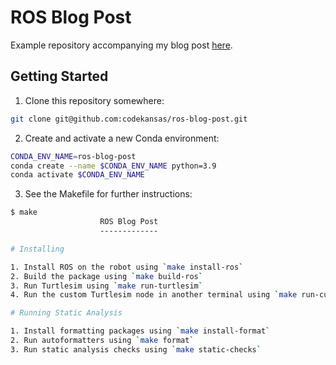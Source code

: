 # ROS Blog Post

Example repository accompanying my blog post [here](https://ben.bolte.cc/ros).

## Getting Started

1. Clone this repository somewhere:

```bash
git clone git@github.com:codekansas/ros-blog-post.git
```

2. Create and activate a new Conda environment:

```bash
CONDA_ENV_NAME=ros-blog-post
conda create --name $CONDA_ENV_NAME python=3.9
conda activate $CONDA_ENV_NAME
```

3. See the Makefile for further instructions:

```bash
$ make
                    ROS Blog Post
                    -------------

# Installing

1. Install ROS on the robot using `make install-ros`
2. Build the package using `make build-ros`
3. Run Turtlesim using `make run-turtlesim`
4. Run the custom Turtlesim node in another terminal using `make run-custom-turtlesim-node`

# Running Static Analysis

1. Install formatting packages using `make install-format`
2. Run autoformatters using `make format`
3. Run static analysis checks using `make static-checks`
```

